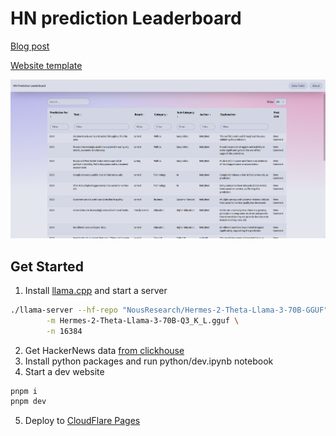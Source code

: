 # HN prediction Leaderboard

[Blog post](https://eamag.me/2024/HackerNews-Prediction-Evaluator)

[Website template](https://www.skeleton.dev/docs/ssd)

![Screenshot](python/screen.png)

## Get Started

1. Install [llama.cpp](https://github.com/ggerganov/llama.cpp/tree/master) and start a server

```bash
./llama-server --hf-repo "NousResearch/Hermes-2-Theta-Llama-3-70B-GGUF" \
        -m Hermes-2-Theta-Llama-3-70B-Q3_K_L.gguf \
        -n 16384
```

2. Get HackerNews data [from clickhouse](https://github.com/ClickHouse/ClickHouse/issues/29693#issuecomment-2185388881)
3. Install python packages and run python/dev.ipynb notebook
4. Start a dev website

```bash
pnpm i
pnpm dev
```

5. Deploy to [CloudFlare Pages](https://pages.cloudflare.com/)
